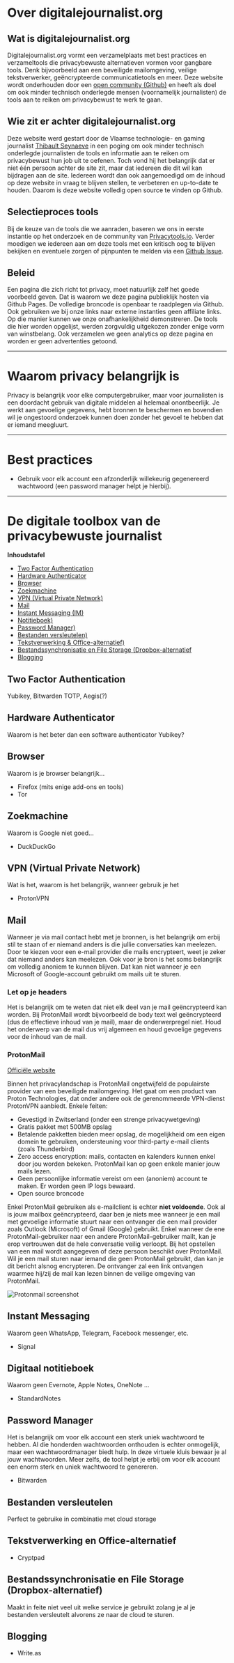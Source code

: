 # Over digitalejournalist.org
## Wat is digitalejournalist.org
Digitalejournalist.org vormt een verzamelplaats met best practices en verzameltools die privacybewuste alternatieven vormen voor gangbare tools. Denk bijvoorbeeld aan een beveiligde mailomgeving, veilige tekstverwerker, geëncrypteerde communicatietools en meer. Deze website wordt onderhouden door een [open community (Github)](https://github.com/yetimedia/digitalejournalist.org) en heeft als doel om ook minder technisch onderlegde mensen (voornamelijk journalisten) de tools aan te reiken om privacybewust te werk te gaan. 

## Wie zit er achter digitalejournalist.org
Deze website werd gestart door de Vlaamse technologie- en gaming journalist [Thibault Seynaeve](https://belgiangaming.org/wiki/Thibault_Seynaeve) in een poging om ook minder technisch onderlegde journalisten de tools en informatie aan te reiken om privacybewust hun job uit te oefenen. Toch vond hij het belangrijk dat er niet één persoon achter de site zit, maar dat iedereen die dit wil kan bijdragen aan de site. Iedereen wordt dan ook aangemoedigd om de inhoud op deze website in vraag te blijven stellen, te verbeteren en up-to-date te houden. Daarom is deze website volledig open source te vinden op Github. 

## Selectieproces tools 
Bij de keuze van de tools die we aanraden, baseren we ons in eerste instantie op het onderzoek en de community van [Privacytools.io](https://privacytools.io). Verder moedigen we iedereen aan om deze tools met een kritisch oog te blijven bekijken en eventuele zorgen of pijnpunten te melden via een [Github Issue](https://github.com/yetimedia/digitalejournalist.org/issues).

## Beleid
Een pagina die zich richt tot privacy, moet natuurlijk zelf het goede voorbeeld geven. Dat is waarom we deze pagina publieklijk hosten via Github Pages. De volledige broncode is openbaar te raadplegen via Github. Ook gebruiken we bij onze links naar externe instanties geen affiliate links. Op die manier kunnen we onze onafhankelijkheid demonstreren. De tools die hier worden opgelijst, werden zorgvuldig uitgekozen zonder enige vorm van winstbelang. Ook verzamelen we geen analytics op deze pagina en worden er geen advertenties getoond. 

---

# Waarom privacy belangrijk is 
Privacy is belangrijk voor elke computergebruiker, maar voor journalisten is een doordacht gebruik van digitale middelen al helemaal onontbeerlijk. Je werkt aan gevoelige gegevens, hebt bronnen te beschermen en bovendien wil je ongestoord onderzoek kunnen doen zonder het gevoel te hebben dat er iemand meegluurt. 

---

# Best practices 
* Gebruik voor elk account een afzonderlijk willekeurig gegenereerd wachtwoord (een password manager helpt je hierbij). 

---

# De digitale toolbox van de privacybewuste journalist 

**Inhoudstafel**
- [Two Factor Authentication](#2fa)
- [Hardware Authenticator](#hardware-authenticator)
- [Browser](#browser)
- [Zoekmachine](#zoekmachine)
- [VPN (Virtual Private Network)](#vpn)
- [Mail](#mail)
- [Instant Messaging (IM)](#im)
- [Notitieboek)](#notitieboek)
- [Password Manager)](#passwordmanager)
- [Bestanden versleutelen)](#bestanden-versleutelen)
- [Tekstverwerking & Office-alternatief)](#office)
- [Bestandssynchronisatie en File Storage (Dropbox-alternatief](#bestandssynchronisatie)
- [Blogging](#blogging)

<a name="2fa"></a>
## Two Factor Authentication
Yubikey, Bitwarden TOTP, Aegis(?)

<a name="hardware-authenticator"></a>
## Hardware Authenticator
Waarom is het beter dan een software authenticator 
Yubikey? 

<a name="browser"></a>
## Browser
Waarom is je browser belangrijk... 
- Firefox (mits enige add-ons en tools) 
- Tor

<a name="zoekmachine"></a>
## Zoekmachine
Waarom is Google niet goed...
- DuckDuckGo 

<a name="vpn"></a>
## VPN (Virtual Private Network)
Wat is het, waarom is het belangrijk, wanneer gebruik je het 
- ProtonVPN

<a name="mail"></a>
## Mail

Wanneer je via mail contact hebt met je bronnen, is het belangrijk om erbij stil te staan of er niemand anders is die jullie conversaties kan meelezen. Door te kiezen voor een e-mail provider die mails encrypteert, weet je zeker dat niemand anders kan meelezen. Ook voor je bron is het soms belangrijk om volledig anoniem te kunnen blijven. Dat kan niet wanneer je een Microsoft of Google-account gebruikt om mails uit te sturen. 

### Let op je headers
Het is belangrijk om te weten dat niet elk deel van je mail geëncrypteerd kan worden. Bij ProtonMail wordt bijvoorbeeld de body text wel geëncrypteerd (dus de effectieve inhoud van je mail), maar de onderwerpregel niet. Houd het onderwerp van de mail dus vrij algemeen en houd gevoelige gegevens voor de inhoud van de mail. 

### ProtonMail 

[Officiële website](https://protonmail.com)

Binnen het privacylandschap is ProtonMail ongetwijfeld de populairste provider van een beveiligde mailomgeving. Het gaat om een product van Proton Technologies, dat onder andere ook de gerenommeerde VPN-dienst ProtonVPN aanbiedt. Enkele feiten: 

* Gevestigd in Zwitserland (onder een strenge privacywetgeving)
* Gratis pakket met 500MB opslag
* Betalende pakketten bieden meer opslag, de mogelijkheid om een eigen domein te gebruiken, ondersteuning voor third-party e-mail clients (zoals Thunderbird)
* Zero access encryption: mails, contacten en kalenders kunnen enkel door jou worden bekeken. ProtonMail kan op geen enkele manier jouw mails lezen. 
* Geen persoonlijke informatie vereist om een (anoniem) account te maken. Er worden geen IP logs bewaard.
* Open source broncode

Enkel ProtonMail gebruiken als e-mailclient is echter **niet voldoende**. Ook al is jouw mailbox geëncrypteerd, daar ben je niets mee wanneer je een mail met gevoelige informatie stuurt naar een ontvanger die een mail provider zoals Outlook (Microsoft) of Gmail (Google) gebruikt. Enkel wanneer de ene ProtonMail-gebruiker naar een andere ProtonMail-gebruiker mailt, kan je erop vertrouwen dat de hele conversatie veilig verloopt. Bij het opstellen van een mail wordt aangegeven of deze persoon beschikt over ProtonMail. Wil je een mail sturen naar iemand die geen ProtonMail gebruikt, dan kan je dit bericht alsnog encrypteren. De ontvanger zal een link ontvangen waarmee hij/zij de mail kan lezen binnen de veilige omgeving van ProtonMail. 

![Protonmail screenshot](https://raw.githubusercontent.com/yetimedia/digitalejournalist.org/main/images/protonmail.jpg)


<a name="im"></a>
## Instant Messaging
Waarom geen WhatsApp, Telegram, Facebook messenger, etc.
- Signal

<a name="notitieboek"></a>
## Digitaal notitieboek
Waarom geen Evernote, Apple Notes, OneNote ... 
- StandardNotes

<a name="passwordmanager"></a>
## Password Manager
Het is belangrijk om voor elk account een sterk uniek wachtwoord te hebben. Al die honderden wachtwoorden onthouden is echter onmogelijk, maar een wachtwoordmanager biedt hulp. In deze virtuele kluis bewaar je al jouw wachtwoorden. Meer zelfs, de tool helpt je erbij om voor elk account een enorm sterk en uniek wachtwoord te genereren. 
- Bitwarden

<a name="bestanden-versleutelen"></a>
## Bestanden versleutelen
Perfect te gebruike in combinatie met cloud storage

<a name="office"></a>
## Tekstverwerking en Office-alternatief

- Cryptpad

<a name="bestandssynchronisatie"></a>
## Bestandssynchronisatie en File Storage (Dropbox-alternatief)
Maakt in feite niet veel uit welke service je gebruikt zolang je al je bestanden versleutelt alvorens ze naar de cloud te sturen. 

<a name="blogging"></a>
## Blogging

- Write.as

